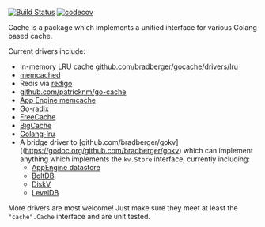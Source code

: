 [![Build Status](https://semaphoreci.com/api/v1/brad/gocache/branches/master/shields_badge.svg)](https://semaphoreci.com/brad/gocache)
[![codecov](https://codecov.io/gh/bradberger/gocache/branch/master/graph/badge.svg)](https://codecov.io/gh/bradberger/gocache)

Cache is a package which implements a unified interface for various Golang based cache.

Current drivers include:

- In-memory LRU cache  [github.com/bradberger/gocache/drivers/lru](https://godoc.org/github.com/bradberger/gocache/drivers/lru)
- [memcached](https://godoc.org/github.com/bradfitz/gomemcache/memcache)
- Redis via [redigo](https://godoc.org/github.com/garyburd/redigo/redis)
- [github.com/patricknm/go-cache](https://godoc.org/github.com/patricknm/go-cache)
- [App Engine memcache](https://godoc.org/google.golang.org/appengine/memcache)
- [Go-radix](https://godoc.org/github.com/armon/go-radix)
- [FreeCache](https://godoc.org/github.com/coocood/freecache)
- [BigCache](https://godoc.org/github.com/allegro/bigcache)
- [Golang-lru](https://godoc.org/github.com/hashicorp/golang-lru)
- A bridge driver to [github.com/bradberger/gokv]((https://godoc.org/github.com/bradberger/gokv) which can implement
  anything which implements the `kv.Store` interface, currently including:
    - [AppEngine datastore](https://godoc.org/github.com/bradberger/gokv/drivers/appengine/datastore)
    - [BoltDB](https://godoc.org/github.com/bradberger/gokv/drivers/boltdb)
    - [DiskV](https://godoc.org/github.com/bradberger/gokv/drivers/diskv)
    - [LevelDB](https://godoc.org/github.com/bradberger/gokv/drivers/level)

More drivers are most welcome! Just make sure they meet at least the `"cache".Cache`
interface and are unit tested.

